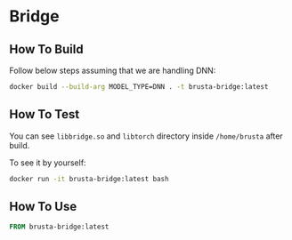 # Bridge

## How To Build

Follow below steps assuming that we are handling DNN:

```bash
docker build --build-arg MODEL_TYPE=DNN . -t brusta-bridge:latest
```

## How To Test

You can see `libbridge.so` and `libtorch` directory inside `/home/brusta` after build.

To see it by yourself:

```bash
docker run -it brusta-bridge:latest bash
```

## How To Use

```dockerfile
FROM brusta-bridge:latest
```